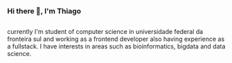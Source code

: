 ### Hi there 👋, I'm Thiago

##

currently I'm student of computer science in universidade federal da fronteira sul and working as a frontend developer also having experience as a fullstack. I have interests in areas such as bioinformatics, bigdata and data science.


<!--
**tiodospc/tiodospc** is a ✨ _special_ ✨ repository because its `README.md` (this file) appears on your GitHub profile.

Here are some ideas to get you started:

- 🔭 I’m currently working on ...
- 🌱 I’m currently learning ...t
- 📫 How to reach me: ...
- 😄 Pronouns: ...
- ⚡ Fun fact: ...
-->
